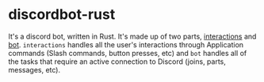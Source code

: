 # discordbot-rust
It's a discord bot, written in Rust. It's made up of two parts, [interactions](interactions/README.md) and [bot](bot/README.md). `interactions` handles all the user's interactions through Application commands (Slash commands, button presses, etc) and `bot` handles all of the tasks that require an active connection to Discord (joins, parts, messages, etc).
